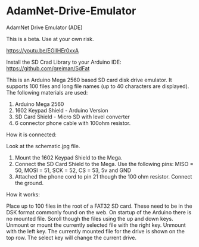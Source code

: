 # AdamNet-Drive-Emulator
AdamNet Drive Emulator (ADE)

This is a beta. Use at your own risk.

https://youtu.be/EGIlHEr0xxA

Install the SD Crad Library to your Arduino IDE: https://github.com/greiman/SdFat

This is an Arduino Mega 2560 based SD card disk drive emulator. It supports 100 files and long file names (up to 40 characters are displayed).  The following materials are used:

 1. Arduino Mega 2560
 2. 1602 Keypad Shield - Arduino Version
 3. SD Card Shield - Micro SD with level converter
 4. 6 connector phone cable with 100ohm resistor.

How it is connected:

 Look at the schematic.jpg file.

 1. Mount the 1602 Keypad Shield to the Mega.
 2. Connect the SD Card Shield to the Mega.
 	Use the following pins: MISO = 50, MOSI = 51, SCK = 52, CS = 53, 5v and GND
 3. Attached the phone cord to pin 21 though the 100 ohm resistor. Connect the ground. 

How it works:

Place up to 100 files in the root of a FAT32 SD card. These need to be in the DSK format commonly found on the web. On startup of the Arduino there is no mounted file. Scroll though the files using the up and down keys. Unmount or mount the currently selected file with the right key. Unmount with the left key. The currently mounted file for the drive is shown on the top row. The select key will change the current drive.

